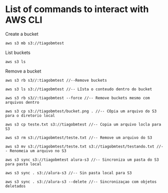 # List of commands to interact with AWS CLI

Create a bucket
```
aws s3 mb s3://tiagobmtest
```

List buckets
```
aws s3 ls
```

Remove a bucket
```
aws s3 rb s3//:tiagobmtest //--Remove buckets
```

```
aws s3 ls s3://tiagobmtest //-- LIsta o conteudo dentro do bucket 
```

```
aws s3 rb s3//:tiagobmtest --force //-- Remove buckets mesmo com arquivos dentro
```

```
aws s3 cp s3://tiagobmtest/bucket.png . //-- COpia um arquivo do S3 para o diretorio local
```

```
aws s3 cp teste.txt s3://tiagobmtest //-- Copia um arquivo locla para S3
```

```
aws s3 rm s3://tiagobmtest/teste.txt //-- Remove um arquivo do S3
```

```
aws s3 mv s3://tiagobmtest/teste.txt s3://tiagobmtest/testando.txt //-- Renomeia um arquivo no S3
```

```
aws s3 sync s3://tiagobmtest alura-s3 //-- Sincroniza um pasta do S3 para pasta local
```

```
aws s3 sync . s3://alura-s3 //-- Sin pasta local para S3
```

```
aws s3 sync . s3://alura-s3 --delete //-- Sincronizaçao com objetos deletados
```

```
```